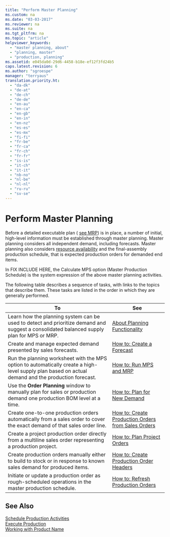 ```yaml
---
title: "Perform Master Planning"
ms.custom: na
ms.date: "03-03-2017"
ms.reviewer: na
ms.suite: na
ms.tgt_pltfrm: na
ms.topic: "article"
helpviewer_keywords: 
  - "master planning, about"
  - "planning, master"
  - "production, planning"
ms.assetid: e045da0d-29d6-4458-b18e-ef12f3fd24b5
caps.latest.revision: 6
ms.author: "sgroespe"
manager: "terryaus"
translation.priority.ht: 
  - "da-dk"
  - "de-at"
  - "de-ch"
  - "de-de"
  - "en-au"
  - "en-ca"
  - "en-gb"
  - "en-in"
  - "en-nz"
  - "es-es"
  - "es-mx"
  - "fi-fi"
  - "fr-be"
  - "fr-ca"
  - "fr-ch"
  - "fr-fr"
  - "is-is"
  - "it-ch"
  - "it-it"
  - "nb-no"
  - "nl-be"
  - "nl-nl"
  - "ru-ru"
  - "sv-se"
---
```

# Perform Master Planning
Before a detailed executable plan \( [see MRP](../OperationsPlanning/perform-material-requirements-planning.md)\) is in place, a number of initial, high\-level information must be established through master planning. Master planning considers all independent demand, including forecasts. Master planning also considers [resource availability](../OperationsPlanning/plan-for-resource-availability.md) and the final\-assembly production schedule, that is expected production orders for demanded end items.  
  
 In FIX INCLUDE HERE<!--[!INCLUDE[navnow](../ApplicationDesign/includes/navnow_md.md)] -->, the Calculate MPS option \(Master Production Schedule\) is the system expression of the above master planning activities.  
  
 The following table describes a sequence of tasks, with links to the topics that describe them. These tasks are listed in the order in which they are generally performed.  
  
|**To**|**See**|  
|------------|-------------|  
|Learn how the planning system can be used to detect and prioritize demand and suggest a consolidated balanced supply plan for MPS or MRP.|[About Planning Functionality](../OperationsPlanning/about-planning-functionality.md)|  
|Create and manage expected demand presented by sales forecasts.|[How to: Create a Forecast](../OperationsPlanning/how-to-create-a-forecast.md)|  
|Run the planning worksheet with the MPS option to automatically create a high\-level supply plan based on actual demand and the production forecast.|[How to: Run MPS and MRP](../OperationsPlanning/how-to-run-mps-and-mrp.md)|  
|Use the **Order Planning** window to manually plan for sales or production demand one production BOM level at a time.|[How to: Plan for New Demand](../OperationsPlanning/how-to-plan-for-new-demand.md)|  
|Create one\-to\-one production orders automatically from a sales order to cover the exact demand of that sales order line.|[How to: Create Production Orders from Sales Orders](../OperationsPlanning/how-to-create-production-orders-from-sales-orders.md)|  
|Create a project production order directly from a multiline sales order representing a production project.|[How to: Plan Project Orders](../OperationsPlanning/how-to-plan-project-orders.md)|  
|Create production orders manually either to build to stock or in response to known sales demand for produced items.|[How to: Create Production Order Headers](../OperationsPlanning/how-to-create-production-order-headers.md)|  
|Initiate or update a production order as rough\-scheduled operations in the master production schedule.|[How to: Refresh Production Orders](../OperationsPlanning/how-to-refresh-production-orders.md)|  
  
## See Also  
 [Schedule Production Activities](../Production/schedule-production-activities.md)   
 [Execute Production](../Production/execute-production.md)   
 [Working with Product Name](../WorkingWithDynamics/working-with-$-p_1-product-name-$-.md)